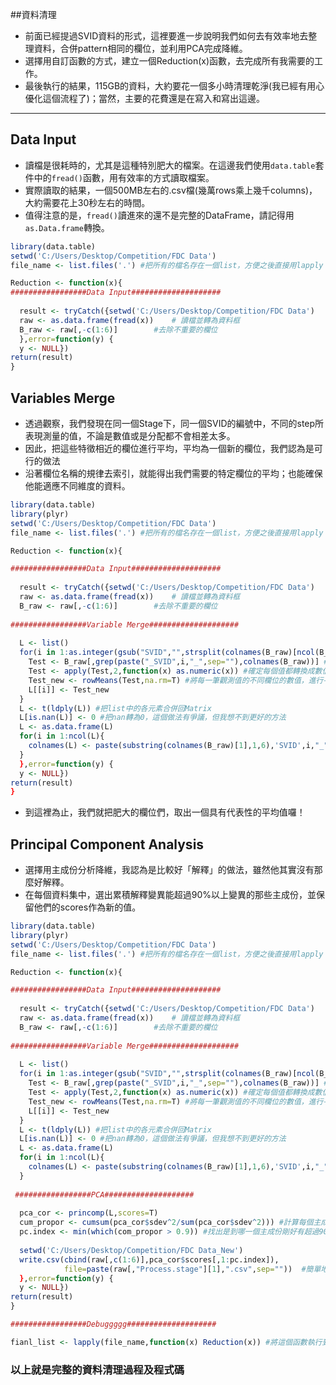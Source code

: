 ##資料清理
- 前面已經提過SVID資料的形式，這裡要進一步說明我們如何去有效率地去整理資料，合併pattern相同的欄位，並利用PCA完成降維。
- 選擇用自訂函數的方式，建立一個Reduction(x)函數，去完成所有我需要的工作。
- 最後執行的結果，115GB的資料，大約要花一個多小時清理乾淨(我已經有用心優化這個流程了)；當然，主要的花費還是在寫入和寫出這邊。

---

## Data Input
- 讀檔是很耗時的，尤其是這種特別肥大的檔案。在這邊我們使用```data.table```套件中的```fread()```函數，用有效率的方式讀取檔案。
- 實際讀取的結果，一個500MB左右的.csv檔(幾萬rows乘上幾千columns)，大約需要花上30秒左右的時間。
- 值得注意的是，```fread()```讀進來的還不是完整的DataFrame，請記得用```as.Data.frame```轉換。
```R
library(data.table)
setwd('C:/Users/Desktop/Competition/FDC Data')
file_name <- list.files('.') #把所有的檔名存在一個list，方便之後直接用lapply

Reduction <- function(x){
#################Data Input####################  
  
  result <- tryCatch({setwd('C:/Users/Desktop/Competition/FDC Data')       #設置除錯
  raw <- as.data.frame(fread(x))    # 讀檔並轉為資料框
  B_raw <- raw[,-c(1:6)]        #去除不重要的欄位
  },error=function(y) {
  y <- NULL})
return(result)
}
```

## Variables Merge
- 透過觀察，我們發現在同一個Stage下，同一個SVID的編號中，不同的step所表現測量的值，不論是數值或是分配都不會相差太多。
- 因此，把這些特徵相近的欄位進行平均，平均為一個新的欄位，我們認為是可行的做法
- 沿著欄位名稱的規律去索引，就能得出我們需要的特定欄位的平均；也能確保他能適應不同維度的資料。
```R
library(data.table)
library(plyr)
setwd('C:/Users/Desktop/Competition/FDC Data')
file_name <- list.files('.') #把所有的檔名存在一個list，方便之後直接用lapply

Reduction <- function(x){

#################Data Input####################  
  
  result <- tryCatch({setwd('C:/Users/Desktop/Competition/FDC Data')       #設置除錯
  raw <- as.data.frame(fread(x))    # 讀檔並轉為資料框
  B_raw <- raw[,-c(1:6)]        #去除不重要的欄位
  
#################Variable Merge####################  
  
  L <- list()
  for(i in 1:as.integer(gsub("SVID","",strsplit(colnames(B_raw)[ncol(B_raw),"_"])[[1]][2])){#把欄位名稱中的SVID的編號取出來index
    Test <- B_raw[,grep(paste("_SVID",i,"_",sep=""),colnames(B_raw))] #對應資料中包含此次迭代編號的欄位
    Test <- apply(Test,2,function(x) as.numeric(x)) #確定每個值都轉換成數值
    Test_new <- rowMeans(Test,na.rm=T) #將每一筆觀測值的不同欄位的數值，進行平均；由於各Stage的不同，某些數值可能包含空值，所以要將其去除
    L[[i]] <- Test_new
  }
  L <- t(ldply(L)) #把list中的各元素合併回Matrix
  L[is.nan(L)] <- 0 #把nan轉為0，這個做法有爭議，但我想不到更好的方法
  L <- as.data.frame(L)
  for(i in 1:ncol(L){
    colnames(L) <- paste(substring(colnames(B_raw)[1],1,6),'SVID',i,"_",sep="")
  }
  },error=function(y) {
  y <- NULL})
return(result)
}
```
- 到這裡為止，我們就把肥大的欄位們，取出一個具有代表性的平均值囉！

## Principal Component Analysis
- 選擇用主成份分析降維，我認為是比較好「解釋」的做法，雖然他其實沒有那麼好解釋。
- 在每個資料集中，選出累積解釋變異能超過90%以上變異的那些主成份，並保留他們的scores作為新的值。
```R
library(data.table)
library(plyr)
setwd('C:/Users/Desktop/Competition/FDC Data')
file_name <- list.files('.') #把所有的檔名存在一個list，方便之後直接用lapply

Reduction <- function(x){

#################Data Input####################  
  
  result <- tryCatch({setwd('C:/Users/Desktop/Competition/FDC Data')       #設置除錯
  raw <- as.data.frame(fread(x))    # 讀檔並轉為資料框
  B_raw <- raw[,-c(1:6)]        #去除不重要的欄位
  
#################Variable Merge####################  
  
  L <- list()
  for(i in 1:as.integer(gsub("SVID","",strsplit(colnames(B_raw)[ncol(B_raw),"_"])[[1]][2])){#把欄位名稱中的SVID的編號取出來index
    Test <- B_raw[,grep(paste("_SVID",i,"_",sep=""),colnames(B_raw))] #對應資料中包含此次迭代編號的欄位
    Test <- apply(Test,2,function(x) as.numeric(x)) #確定每個值都轉換成數值
    Test_new <- rowMeans(Test,na.rm=T) #將每一筆觀測值的不同欄位的數值，進行平均；由於各Stage的不同，某些數值可能包含空值，所以要將其去除
    L[[i]] <- Test_new
  }
  L <- t(ldply(L)) #把list中的各元素合併回Matrix
  L[is.nan(L)] <- 0 #把nan轉為0，這個做法有爭議，但我想不到更好的方法
  L <- as.data.frame(L)
  for(i in 1:ncol(L){
    colnames(L) <- paste(substring(colnames(B_raw)[1],1,6),'SVID',i,"_",sep="")
  }
  
 #################PCA#################### 
  
  pca_cor <- princomp(L,scores=T)
  cum_propor <- cumsum(pca_cor$sdev^2/sum(pca_cor$sdev^2))) #計算每個主成份能解釋的比例
  pc.index <- min(which(com_propor > 0.9)) #找出是到哪一個主成份剛好有超過90%
  
  setwd('C:/Users/Desktop/Competition/FDC Data_New')
  write.csv(cbind(raw[,c(1:6)],pca_cor$scores[,1:pc.index]),
            file=paste(raw[,"Process.stage"][1],".csv",sep=""))  #簡單地寫出檔案，並用正確的檔名
  },error=function(y) {
  y <- NULL})
return(result)
}

#################Debuggggg#################### 

fianl_list <- lapply(file_name,function(x) Reduction(x)) #將這個函數執行到包含所有檔名的list
```

### 以上就是完整的資料清理過程及程式碼
